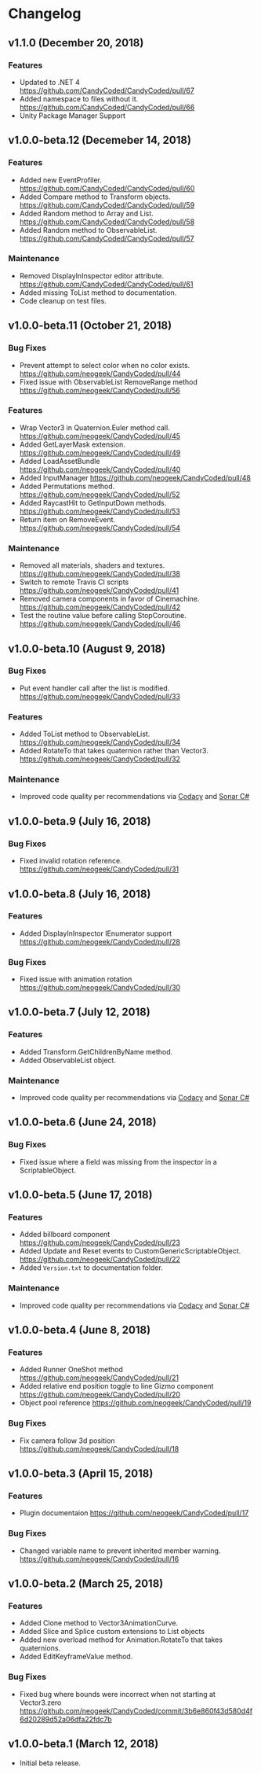# Changelog

## v1.1.0 (December 20, 2018)

### Features

-   Updated to .NET 4 <https://github.com/CandyCoded/CandyCoded/pull/67>
-   Added namespace to files without it. <https://github.com/CandyCoded/CandyCoded/pull/66>
-   Unity Package Manager Support

## v1.0.0-beta.12 (Decemeber 14, 2018)

### Features

-   Added new EventProfiler. <https://github.com/CandyCoded/CandyCoded/pull/60>
-   Added Compare method to Transform objects. <https://github.com/CandyCoded/CandyCoded/pull/59>
-   Added Random method to Array and List. <https://github.com/CandyCoded/CandyCoded/pull/58>
-   Added Random method to ObservableList. <https://github.com/CandyCoded/CandyCoded/pull/57>

### Maintenance

-   Removed DisplayInInspector editor attribute. <https://github.com/CandyCoded/CandyCoded/pull/61>
-   Added missing ToList method to documentation.
-   Code cleanup on test files.

## v1.0.0-beta.11 (October 21, 2018)

### Bug Fixes

-   Prevent attempt to select color when no color exists. <https://github.com/neogeek/CandyCoded/pull/44>
-   Fixed issue with ObservableList RemoveRange method <https://github.com/neogeek/CandyCoded/pull/56>

### Features

-   Wrap Vector3 in Quaternion.Euler method call. <https://github.com/neogeek/CandyCoded/pull/45>
-   Added GetLayerMask extension. <https://github.com/neogeek/CandyCoded/pull/49>
-   Added LoadAssetBundle <https://github.com/neogeek/CandyCoded/pull/40>
-   Added InputManager <https://github.com/neogeek/CandyCoded/pull/48>
-   Added Permutations method. <https://github.com/neogeek/CandyCoded/pull/52>
-   Added RaycastHit to GetInputDown methods. <https://github.com/neogeek/CandyCoded/pull/53>
-   Return item on RemoveEvent. <https://github.com/neogeek/CandyCoded/pull/54>

### Maintenance

-   Removed all materials, shaders and textures. <https://github.com/neogeek/CandyCoded/pull/38>
-   Switch to remote Travis CI scripts <https://github.com/neogeek/CandyCoded/pull/41>
-   Removed camera components in favor of Cinemachine. <https://github.com/neogeek/CandyCoded/pull/42>
-   Test the routine value before calling StopCoroutine. <https://github.com/neogeek/CandyCoded/pull/46>

## v1.0.0-beta.10 (August 9, 2018)

### Bug Fixes

-   Put event handler call after the list is modified. <https://github.com/neogeek/CandyCoded/pull/33>

### Features

-   Added ToList method to ObservableList. <https://github.com/neogeek/CandyCoded/pull/34>
-   Added RotateTo that takes quaternion rather than Vector3. <https://github.com/neogeek/CandyCoded/pull/32>

### Maintenance

-   Improved code quality per recommendations via [Codacy](https://www.codacy.com/) and [Sonar C#](https://github.com/SonarSource/sonar-csharp)

## v1.0.0-beta.9 (July 16, 2018)

### Bug Fixes

-   Fixed invalid rotation reference. <https://github.com/neogeek/CandyCoded/pull/31>

## v1.0.0-beta.8 (July 16, 2018)

### Features

-   Added DisplayInInspector IEnumerator support <https://github.com/neogeek/CandyCoded/pull/28>

### Bug Fixes

-   Fixed issue with animation rotation <https://github.com/neogeek/CandyCoded/pull/30>

## v1.0.0-beta.7 (July 12, 2018)

### Features

-   Added Transform.GetChildrenByName method.
-   Added ObservableList object.

### Maintenance

-   Improved code quality per recommendations via [Codacy](https://www.codacy.com/) and [Sonar C#](https://github.com/SonarSource/sonar-csharp)

## v1.0.0-beta.6 (June 24, 2018)

### Bug Fixes

-   Fixed issue where a field was missing from the inspector in a ScriptableObject.

## v1.0.0-beta.5 (June 17, 2018)

### Features

-   Added billboard component <https://github.com/neogeek/CandyCoded/pull/23>
-   Added Update and Reset events to CustomGenericScriptableObject. <https://github.com/neogeek/CandyCoded/pull/22>
-   Added `Version.txt` to documentation folder.

### Maintenance

-   Improved code quality per recommendations via [Codacy](https://www.codacy.com/) and [Sonar C#](https://github.com/SonarSource/sonar-csharp)

## v1.0.0-beta.4 (June 8, 2018)

### Features

-   Added Runner OneShot method <https://github.com/neogeek/CandyCoded/pull/21>
-   Added relative end position toggle to line Gizmo component <https://github.com/neogeek/CandyCoded/pull/20>
-   Object pool reference <https://github.com/neogeek/CandyCoded/pull/19>

### Bug Fixes

-   Fix camera follow 3d position <https://github.com/neogeek/CandyCoded/pull/18>

## v1.0.0-beta.3 (April 15, 2018)

### Features

-   Plugin documentaion <https://github.com/neogeek/CandyCoded/pull/17>

### Bug Fixes

-   Changed variable name to prevent inherited member warning. <https://github.com/neogeek/CandyCoded/pull/16>

## v1.0.0-beta.2 (March 25, 2018)

### Features

-   Added Clone method to Vector3AnimationCurve.
-   Added Slice and Splice custom extensions to List objects
-   Added new overload method for Animation.RotateTo that takes quaternions.
-   Added EditKeyframeValue method.

### Bug Fixes

-   Fixed bug where bounds were incorrect when not starting at Vector3.zero <https://github.com/neogeek/CandyCoded/commit/3b6e860f43d580d4f6d20289d52a06dfa22fdc7b>

## v1.0.0-beta.1 (March 12, 2018)

-   Initial beta release.
